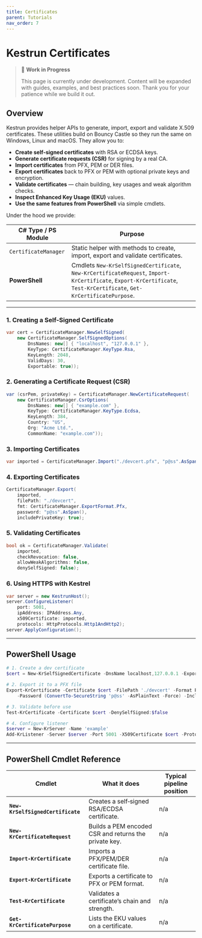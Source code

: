 ```yaml
---
title: Certificates
parent: Tutorials
nav_order: 7
---
```


# Kestrun Certificates

> 🚧 **Work in Progress**
>
> This page is currently under development. Content will be expanded with guides, examples, and best practices soon.
> Thank you for your patience while we build it out.

## Overview

Kestrun provides helper APIs to generate, import, export and validate X.509 certificates.
These utilities build on Bouncy Castle so they run the same on Windows, Linux and macOS. They allow you to:

* **Create self‑signed certificates** with RSA or ECDSA keys.
* **Generate certificate requests (CSR)** for signing by a real CA.
* **Import certificates** from PFX, PEM or DER files.
* **Export certificates** back to PFX or PEM with optional private keys and encryption.
* **Validate certificates** — chain building, key usages and weak algorithm checks.
* **Inspect Enhanced Key Usage (EKU)** values.
* **Use the same features from PowerShell** via simple cmdlets.

Under the hood we provide:

| C# Type / PS Module | Purpose |
|-----------------------------------------|---------------------------------------------------------------------------------------------------------------------------------|
| `CertificateManager` | Static helper with methods to create, import, export and validate certificates. |
| **PowerShell** | Cmdlets `New-KrSelfSignedCertificate`, `New-KrCertificateRequest`, `Import-KrCertificate`, `Export-KrCertificate`, `Test-KrCertificate`, `Get-KrCertificatePurpose`. |

---

### 1. Creating a Self-Signed Certificate

```csharp
var cert = CertificateManager.NewSelfSigned(
    new CertificateManager.SelfSignedOptions(
        DnsNames: new[] { "localhost", "127.0.0.1" },
        KeyType: CertificateManager.KeyType.Rsa,
        KeyLength: 2048,
        ValidDays: 30,
        Exportable: true));
```

### 2. Generating a Certificate Request (CSR)

```csharp
var (csrPem, privateKey) = CertificateManager.NewCertificateRequest(
    new CertificateManager.CsrOptions(
        DnsNames: new[] { "example.com" },
        KeyType: CertificateManager.KeyType.Ecdsa,
        KeyLength: 384,
        Country: "US",
        Org: "Acme Ltd.",
        CommonName: "example.com"));
```

### 3. Importing Certificates

```csharp
var imported = CertificateManager.Import("./devcert.pfx", "p@ss".AsSpan());
```

### 4. Exporting Certificates

```csharp
CertificateManager.Export(
    imported,
    filePath: "./devcert",
    fmt: CertificateManager.ExportFormat.Pfx,
    password: "p@ss".AsSpan(),
    includePrivateKey: true);
```

### 5. Validating Certificates

```csharp
bool ok = CertificateManager.Validate(
    imported,
    checkRevocation: false,
    allowWeakAlgorithms: false,
    denySelfSigned: false);
```

### 6. Using HTTPS with Kestrel

```csharp
var server = new KestrunHost();
server.ConfigureListener(
    port: 5001,
    ipAddress: IPAddress.Any,
    x509Certificate: imported,
    protocols: HttpProtocols.Http1AndHttp2);
server.ApplyConfiguration();
```

---

## PowerShell Usage

```powershell
# 1. Create a dev certificate
$cert = New-KrSelfSignedCertificate -DnsName localhost,127.0.0.1 -Exportable

# 2. Export it to a PFX file
Export-KrCertificate -Certificate $cert -FilePath './devcert' -Format Pfx `
    -Password (ConvertTo-SecureString 'p@ss' -AsPlainText -Force) -IncludePrivateKey

# 3. Validate before use
Test-KrCertificate -Certificate $cert -DenySelfSigned:$false

# 4. Configure listener
$server = New-KrServer -Name 'example'
Add-KrListener -Server $server -Port 5001 -X509Certificate $cert -Protocols Http1
```

---

## PowerShell Cmdlet Reference

| Cmdlet | What it does | Typical pipeline position |
|---------------------------------------|--------------------------------------------------------------------------|---------------------------|
| **`New-KrSelfSignedCertificate`** | Creates a self‑signed RSA/ECDSA certificate. | n/a |
| **`New-KrCertificateRequest`** | Builds a PEM encoded CSR and returns the private key. | n/a |
| **`Import-KrCertificate`** | Imports a PFX/PEM/DER certificate file. | n/a |
| **`Export-KrCertificate`** | Exports a certificate to PFX or PEM format. | n/a |
| **`Test-KrCertificate`** | Validates a certificate’s chain and strength. | n/a |
| **`Get-KrCertificatePurpose`** | Lists the EKU values on a certificate. | n/a |
